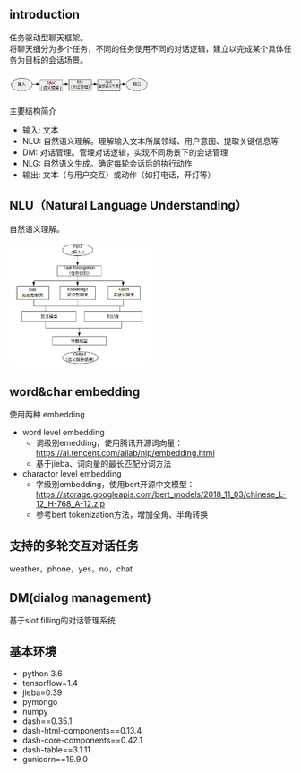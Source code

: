 
## introduction
任务驱动型聊天框架。</br>
将聊天细分为多个任务，不同的任务使用不同的对话逻辑，建立以完成某个具体任务为目标的会话场景。</br>
<p align="left">
<img width="50%" src="./tmp/introduction.png" />
<br>

主要结构简介

* 输入: 文本
* NLU: 自然语义理解。理解输入文本所属领域、用户意图、提取关键信息等
* DM: 对话管理。管理对话逻辑，实现不同场景下的会话管理
* NLG: 自然语义生成。确定每轮会话后的执行动作
* 输出: 文本（与用户交互）或动作（如打电话，开灯等）

## NLU（Natural Language Understanding）
自然语义理解。
<p align="left">
<img width="50%" src="./tmp/NLU.png" />
<br>

## word&char embedding

使用两种 embedding

* word level embedding
	* 词级别emedding，使用腾讯开源词向量：https://ai.tencent.com/ailab/nlp/embedding.html
	* 基于jieba、词向量的最长匹配分词方法
* charactor level embedding
	* 字级别embedding，使用bert开源中文模型： https://storage.googleapis.com/bert_models/2018_11_03/chinese_L-12_H-768_A-12.zip
	* 参考bert tokenization方法，增加全角、半角转换

## 支持的多轮交互对话任务

weather，phone，yes，no，chat

## DM(dialog management)
基于slot filling的对话管理系统

## 基本环境

* python 3.6
* tensorflow=1.4
* jieba=0.39
* pymongo
* numpy
* dash==0.35.1 
* dash-html-components==0.13.4 
* dash-core-components==0.42.1  
* dash-table==3.1.11
* gunicorn==19.9.0
